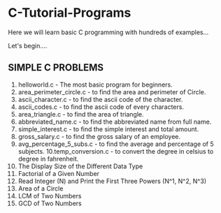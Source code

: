 # C-Tutorial-Programs

Here we will learn basic C programming with hundreds of examples...

Let's begin....

SIMPLE C PROBLEMS
-----------------

1. helloworld.c  - The most basic program for beginners.
2. area_perimeter_circle.c - to find the area and perimeter of Circle.
3. ascii_character.c - to find the ascii code of the character.
4. ascii_codes.c - to find the ascii code of every characters.
5. area_triangle.c - to find the area of triangle.
6. abbreviated_name.c - to find the abbreviated name from full name.
7. simple_interest.c - to find the simple interest and total amount.
8. gross_salary.c -  to find the gross salary of an employee.
9. avg_percentage_5_subs.c - to find the average and percentage of 5 subjects.
10.temp_conversion.c - to convert the degree in celsius to degree in fahrenheit.
11. The Display Size of the Different Data Type
12. Factorial of a Given Number
13. Read Integer (N) and Print the First Three Powers (N^1, N^2, N^3)
14. Area of a Circle
15. LCM of Two Numbers
16. GCD of Two Numbers


